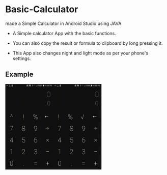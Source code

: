 # Basic-Calculator
made a Simple Calculator in Android Studio using JAVA

* A Simple calculator App with the basic functions.

* You can also copy the result or formula to clipboard by long pressing it.

* This App also changes night and light mode as per your phone's settings.

## Example

<div style="display:flex;">
<img alt="App image" src="Example/example_1.gif" width="30%">
<img alt="App image" src="Example/example_2.gif" width="30%">
</div>
